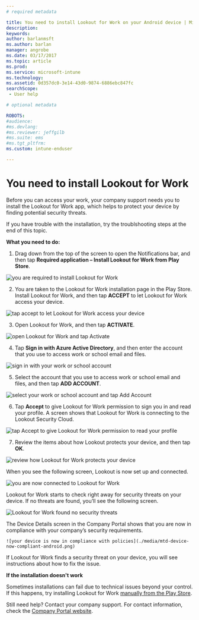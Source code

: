 ```yaml
---
# required metadata

title: You need to install Lookout for Work on your Android device | Microsoft Docs
description:
keywords:
author: barlanmsft
ms.author: barlan
manager: angrobe
ms.date: 03/17/2017
ms.topic: article
ms.prod:
ms.service: microsoft-intune
ms.technology:
ms.assetid: 0d357dc0-3e14-43d0-9874-6886ebc847fc
searchScope:
 - User help

# optional metadata

ROBOTS:  
#audience:
#ms.devlang:
#ms.reviewer: jeffgilb
#ms.suite: ems
#ms.tgt_pltfrm:
ms.custom: intune-enduser

---
```


# You need to install Lookout for Work

Before you can access your work, your company support needs you to install the Lookout for Work app, which helps to protect your device by finding potential security threats.

If you have trouble with the installation, try the troublshooting steps at the end of this topic.

**What you need to do:**

1.	Drag down from the top of the screen to open the Notifications bar, and then tap **Required application – Install Lookout for Work from Play Store**.

  ![you are required to install Lookout for Work](./media/lookout-required-app-install-android.png)

2.	You are taken to the Lookout for Work installation page in the Play Store. Install Lookout for Work, and then tap **ACCEPT** to let Lookout for Work access your device.

  ![tap accept to let Lookout for Work access your device](./media/lookout-accept-store-permissions-android.png)

3. Open Lookout for Work, and then tap **ACTIVATE**.

  ![open Lookout for Work and tap Activate](./media/lookout-activate-button-android.png)

4. Tap **Sign in with Azure Active Directory**, and then enter the account that you use to access work or school email and files.

  ![sign in with your work or school account](./media/lookout-sign-in-azure-android.png)

5. Select the account that you use to access work or school email and files, and then tap **ADD ACCOUNT**.

  ![select your work or school account and tap Add Account](./media/lookout-pick-account-android.png)

6. Tap **Accept** to give Lookout for Work permission to sign you in and read your profile. A screen shows that Lookout for Work is connecting to the Lookout Security Cloud.

  ![tap Accept to give Lookout for Work permission to read your profile](./media/lookout-needs-permission-to-view-profile-android.png)

7. Review the items about how Lookout protects your device, and then tap **OK**.

  ![review how Lookout for Work protects your device](./media/lookout-how-it-protects-your-device-android.png)

  When you see the following screen, Lookout is now set up and connected.

  ![you are now connected to Lookout for Work](./media/lookout-you-are-now-connected-android.png)

  Lookout for Work starts to check right away for security threats on your device. If no threats are found, you’ll see the following screen.

  ![Lookout for Work found no security threats](./media/lookout-scan-no-threats-found-android.png)

  The Device Details screen in the Company Portal shows that you are now in compliance with your company’s security requirements.

	![your device is now in compliance with policies](./media/mtd-device-now-compliant-android.png)

  If Lookout for Work finds a security threat on your device, you will see instructions about how to fix the issue.

**If the installation doesn't work**

Sometimes installations can fail due to technical issues beyond your control. If this happens, try installing Lookout for Work [manually from the Play Store](https://play.google.com/store/apps/details?id=com.lookout.enterprise).

Still need help? Contact your company support. For contact information, check the [Company Portal website](http://portal.manage.microsoft.com).
